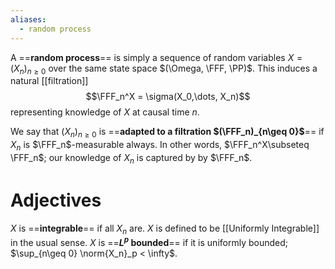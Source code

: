 ```yaml
---
aliases:
  - random process
---
```

A ==**random process**== is simply a sequence of random variables $X = (X_n)_{n\geq 0}$ over the same state space $(\Omega, \FFF, \PP)$. This induces a natural [[filtration]]
$$\FFF_n^X = \sigma(X_0,\dots, X_n)$$
representing knowledge of $X$ at causal time $n$.

We say that $(X_n)_{n\geq 0}$ is ==**adapted to a filtration $(\FFF_n)_{n\geq 0}$**== if $X_n$ is $\FFF_n$-measurable always. In other words, $\FFF_n^X\subseteq \FFF_n$; our knowledge of $X_n$ is captured by by $\FFF_n$.
# Adjectives

$X$ is ==**integrable**== if all $X_n$ are. $X$ is defined to be [[Uniformly Integrable]] in the usual sense. $X$ is ==**$L^p$ bounded**== if it is uniformly bounded; $\sup_{n\geq 0} \norm{X_n}_p < \infty$.